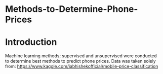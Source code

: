 # Methods-to-Determine-Phone-Prices

# Introduction
Machine learning methods; supervised and unsupervised were conducted to determine best methods to predict phone prices. Data was taken solely from: https://www.kaggle.com/iabhishekofficial/mobile-price-classification
